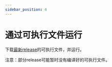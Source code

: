 ```yaml
---
sidebar_position: 4
---
```


# 通过可执行文件运行

下载[最新release](https://github.com/HisAtri/LrcApi/releases/latest)的可执行文件，并运行。

注意：部分release可能暂时没有编译好的可执行文件。
